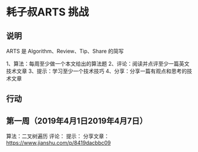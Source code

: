 # 耗子叔ARTS 挑战

## 说明

ARTS 是 Algorithm、Review、Tip、Share 的简写

1、算法：每周至少做一个本文给出的算法题
2、评论：阅读并点评至少一篇英文技术文章
3、提示：学习至少一个技术技巧
4、分享：分享一篇有观点和思考的技术文章

## 行动

## 第一周（2019年4月1日2019年4月7日）

算法：二叉树遍历
评论：
提示：
分享文章：https://www.jianshu.com/p/8419dacbbc09
